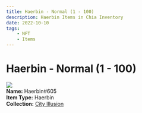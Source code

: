 ```yaml
---
title: Haerbin - Normal (1 - 100)
description: Haerbin Items in Chia Inventory
date: 2022-10-10
tags:
    - NFT
    - Items
---
```


# Haerbin - Normal (1 - 100)
<div class="item_thumbnail">
<img loading="lazy" src="https://qbd5teyltevxnehn4cxi2cinrkocsifa2dbmxhyatp54sxek2jcq.arweave.net/gEfZkwuZK3aQ7eCujQkNipwpIKDQwsufAJv7yVyK0kU"><br/>
<div><strong>Name:</strong> Haerbin#605</div>
<div><strong>Item Type:</strong> Haerbin</div>
<div><strong>Collection:</strong> <a href="https://www.spacescan.io/xch/nft/collection/col1lend2dcn558km4wcwta4xnkfv3xpcmlp9kyt0m909emvfxechlyqdl5ndg">City Illusion</a></div>
</div>

